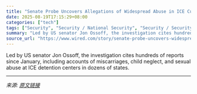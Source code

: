 ```yaml
---
title: "Senate Probe Uncovers Allegations of Widespread Abuse in ICE Custody"
date: 2025-08-19T17:15:29+08:00
categories: ["tech"]
tags: ["Security", "Security / National Security", "Security / Security News", "Politics / Policy", "immigration", "politics", "National Affairs", "government", "laws", "health", "Silent Treatment"]
summary: "Led by US senator Jon Ossoff, the investigation cites hundreds of reports since January, including accounts of miscarriages, child neglect, and sexual abuse at ICE detention centers in dozens of state"
source_url: "https://www.wired.com/story/senate-probe-uncovers-widespread-abuse-in-ice-custody/"
---
```


Led by US senator Jon Ossoff, the investigation cites hundreds of reports since January, including accounts of miscarriages, child neglect, and sexual abuse at ICE detention centers in dozens of states.

---

*来源: [原文链接](https://www.wired.com/story/senate-probe-uncovers-widespread-abuse-in-ice-custody/)*
